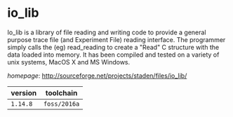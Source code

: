 # io_lib

Io_lib is a library of file reading and writing code to provide a general purpose trace file (and  Experiment File) reading interface. The programmer simply calls the (eg) read_reading to create a "Read" C structure  with the data loaded into memory. It has been compiled and tested on a variety of unix systems, MacOS X and MS   Windows.

*homepage*: <http://sourceforge.net/projects/staden/files/io_lib/>

version | toolchain
--------|----------
``1.14.8`` | ``foss/2016a``
